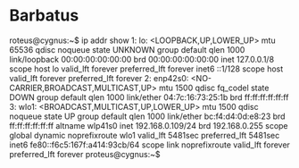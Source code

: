 # Barbatus
roteus@cygnus:~$ ip addr show
1: lo: <LOOPBACK,UP,LOWER_UP> mtu 65536 qdisc noqueue state UNKNOWN group default qlen 1000
    link/loopback 00:00:00:00:00:00 brd 00:00:00:00:00:00
    inet 127.0.0.1/8 scope host lo
       valid_lft forever preferred_lft forever
    inet6 ::1/128 scope host 
       valid_lft forever preferred_lft forever
2: enp42s0: <NO-CARRIER,BROADCAST,MULTICAST,UP> mtu 1500 qdisc fq_codel state DOWN group default qlen 1000
    link/ether 04:7c:16:73:25:1b brd ff:ff:ff:ff:ff:ff
3: wlo1: <BROADCAST,MULTICAST,UP,LOWER_UP> mtu 1500 qdisc noqueue state UP group default qlen 1000
    link/ether bc:f4:d4:0d:e8:23 brd ff:ff:ff:ff:ff:ff
    altname wlp41s0
    inet 192.168.0.109/24 brd 192.168.0.255 scope global dynamic noprefixroute wlo1
       valid_lft 5481sec preferred_lft 5481sec
    inet6 fe80::f6c5:167f:a414:93cb/64 scope link noprefixroute 
       valid_lft forever preferred_lft forever
proteus@cygnus:~$ 
